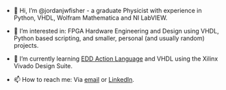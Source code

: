 - 👋 Hi, I’m @jordanjwfisher - a graduate Physicist with experience in Python, VHDL, Wolfram Mathematica and NI LabVIEW.
- 👀 I’m interested in: FPGA Hardware Engineering and Design using VHDL, Python based scripting, and smaller, personal (and usually random) projects.
- 🌱 I’m currently learning [EDD Action Language](https://github.com/EDDiscovery/ActionLanguage) and VHDL using the Xilinx Vivado Design Suite.

- 📫 How to reach me: Via [email](mailto:jordanjwfisher@gmail.com) or [LinkedIn](https://www.linkedin.com/in/jordanjwfisher/).

<!---
jordanjwfisher/jordanjwfisher is a ✨ special ✨ repository because its `README.md` (this file) appears on your GitHub profile.
You can click the Preview link to take a look at your changes.
--->
